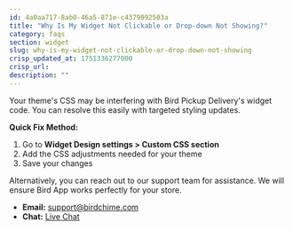 ```yaml
---
id: 4a0aa717-8ab0-46a5-871e-c4379092503a
title: "Why Is My Widget Not Clickable or Drop-down Not Showing?"
category: faqs
section: widget
slug: why-is-my-widget-not-clickable-or-drop-down-not-showing
crisp_updated_at: 1751336277000
crisp_url: 
description: ""
---
```


Your theme's CSS may be interfering with Bird Pickup Delivery's widget code. You can resolve this easily with targeted styling updates.

**Quick Fix Method:**

1. Go to **Widget Design settings > Custom CSS section**
2. Add the CSS adjustments needed for your theme
3. Save your changes

Alternatively, you can reach out to our support team for assistance. We will ensure Bird App works perfectly for your store.

*   **Email:** [support@birdchime.com](mailto:support@birdchime.com)
*   **Chat:** [Live Chat](https://go.crisp.chat/chat/embed/?website_id=9a669714-af96-4a70-bf92-ea0b2ade5ab0)
